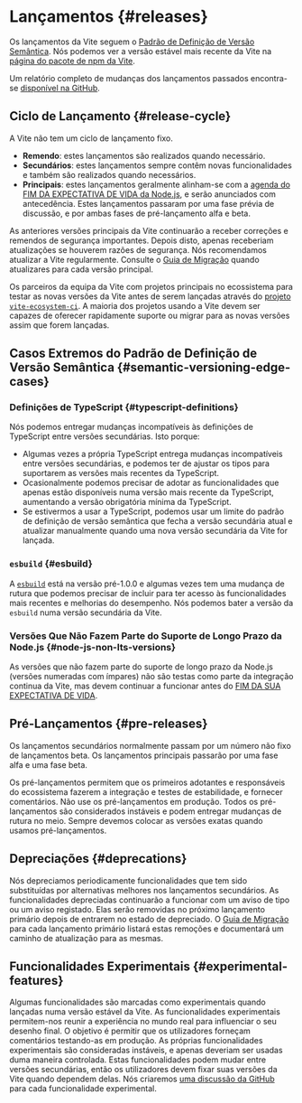 # Lançamentos {#releases}

Os lançamentos da Vite seguem o [Padrão de Definição de Versão Semântica](https://semver.org/). Nós podemos ver a versão estável mais recente da Vite na [página do pacote de npm da Vite](https://www.npmjs.com/package/vite).

Um relatório completo de mudanças dos lançamentos passados encontra-se [disponível na GitHub](https://github.com/vitejs/vite/blob/main/packages/vite/CHANGELOG.md).

## Ciclo de Lançamento {#release-cycle}

A Vite não tem um ciclo de lançamento fixo.

- **Remendo**: estes lançamentos são realizados quando necessário.
- **Secundários**: estes lançamentos sempre contêm novas funcionalidades e também são realizados quando necessários.
- **Principais**: estes lançamentos geralmente alinham-se com a [agenda do FIM DA EXPECTATIVA DE VIDA da Node.js](https://endoflife.date/nodejs), e serão anunciados com antecedência. Estes lançamentos passaram por uma fase prévia de discussão, e por ambas fases de pré-lançamento alfa e beta.

As anteriores versões principais da Vite continuarão a receber correções e remendos de segurança importantes. Depois disto, apenas receberiam atualizações se houverem razões de segurança. Nós recomendamos atualizar a Vite regularmente. Consulte o [Guia de Migração](/guide/migration) quando atualizares para cada versão principal.

Os parceiros da equipa da Vite com projetos principais no ecossistema para testar as novas versões da Vite antes de serem lançadas através do [projeto `vite-ecosystem-ci`](https://github.com/vitejs/vite-ecosystem-ci). A maioria dos projetos usando a Vite devem ser capazes de oferecer rapidamente suporte ou migrar para as novas versões assim que forem lançadas.

## Casos Extremos do Padrão de Definição de Versão Semântica {#semantic-versioning-edge-cases}

### Definições de TypeScript {#typescript-definitions}

Nós podemos entregar mudanças incompatíveis às definições de TypeScript entre versões secundárias. Isto porque:

- Algumas vezes a própria TypeScript entrega mudanças incompatíveis entre versões secundárias, e podemos ter de ajustar os tipos para suportarem as versões mais recentes da TypeScript.
- Ocasionalmente podemos precisar de adotar as funcionalidades que apenas estão disponíveis numa versão mais recente da TypeScript, aumentando a versão obrigatória mínima da TypeScript.
- Se estivermos a usar a TypeScript, podemos usar um limite do padrão de definição de versão semântica que fecha a versão secundária atual e atualizar manualmente quando uma nova versão secundária da Vite for lançada.

### `esbuild` {#esbuild}

A [`esbuild`](https://esbuild.github.io/) está na versão pré-1.0.0 e algumas vezes tem uma mudança de rutura que podemos precisar de incluir para ter acesso às funcionalidades mais recentes e melhorias do desempenho. Nós podemos bater a versão da `esbuild` numa versão secundária da Vite.

### Versões Que Não Fazem Parte do Suporte de Longo Prazo da Node.js {#node-js-non-lts-versions}

As versões que não fazem parte do suporte de longo prazo da Node.js (versões numeradas com ímpares) não são testas como parte da integração continua da Vite, mas devem continuar a funcionar antes do [FIM DA SUA EXPECTATIVA DE VIDA](https://endoflife.date/nodejs).

## Pré-Lançamentos {#pre-releases}

Os lançamentos secundários normalmente passam por um número não fixo de lançamentos beta. Os lançamentos principais passarão por uma fase alfa e uma fase beta.

Os pré-lançamentos permitem que os primeiros adotantes e responsáveis do ecossistema fazerem a integração e testes de estabilidade, e fornecer comentários. Não use os pré-lançamentos em produção. Todos os pré-lançamentos são considerados instáveis e podem entregar mudanças de rutura no meio. Sempre devemos colocar as versões exatas quando usamos pré-lançamentos.

## Depreciações {#deprecations}

Nós depreciamos periodicamente funcionalidades que tem sido substituídas por alternativas melhores nos lançamentos secundários. As funcionalidades depreciadas continuarão a funcionar com um aviso de tipo ou um aviso registado. Elas serão removidas no próximo lançamento primário depois de entrarem no estado de depreciado. O [Guia de Migração](/guide/migration) para cada lançamento primário listará estas remoções e documentará um caminho de atualização para as mesmas.

## Funcionalidades Experimentais {#experimental-features}

Algumas funcionalidades são marcadas como experimentais quando lançadas numa versão estável da Vite. As funcionalidades experimentais permitem-nos reunir a experiência no mundo real para influenciar o seu desenho final. O objetivo é permitir que os utilizadores forneçam comentários testando-as em produção. As próprias funcionalidades experimentais são consideradas instáveis, e apenas deveriam ser usadas duma maneira controlada. Estas funcionalidades podem mudar entre versões secundárias, então os utilizadores devem fixar suas versões da Vite quando dependem delas. Nós criaremos [uma discussão da GitHub](https://github.com/vitejs/vite/discussions/categories/feedback?discussions_q=is%3Aopen+label%3Aexperimental+category%3AFeedback) para cada funcionalidade experimental.
